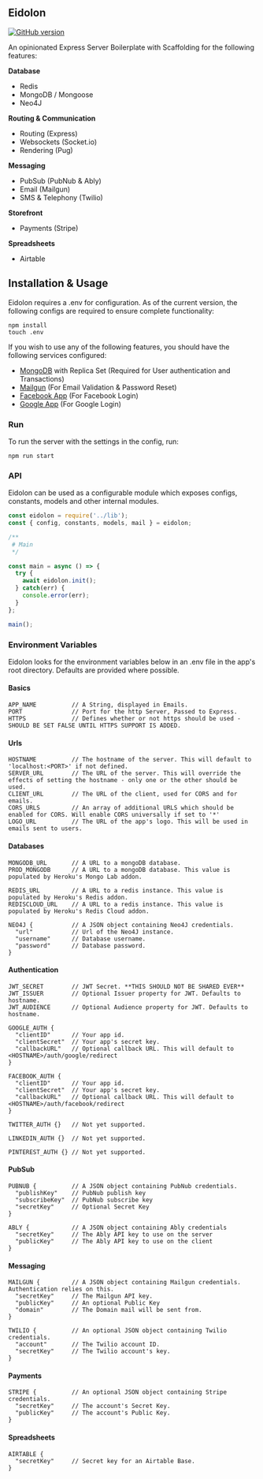 ## Eidolon

[![GitHub version](https://badge.fury.io/gh/abrisene%2Feidolon-server-ts.svg)](https://badge.fury.io/gh/abrisene%2Feidolon-server-ts)

An opinionated Express Server Boilerplate with Scaffolding for the following features:

**Database**
  - Redis
  - MongoDB / Mongoose
  - Neo4J

**Routing & Communication**
  - Routing (Express)
  - Websockets (Socket.io)
  - Rendering (Pug)

**Messaging**
  - PubSub (PubNub & Ably)
  - Email (Mailgun)
  - SMS & Telephony (Twilio)

**Storefront**
  - Payments (Stripe)

**Spreadsheets**
  - Airtable

## Installation & Usage

Eidolon requires a .env for configuration. As of the current version, the following configs are required to ensure complete functionality:

```
npm install
touch .env
```

If you wish to use any of the following features, you should have the following services configured:
- [MongoDB](https://cloud.mongodb.com/) with Replica Set (Required for User authentication and Transactions)
- [Mailgun](https://www.mailgun.com) (For Email Validation & Password Reset)
- [Facebook App](https://developers.facebook.com/apps/) (For Facebook Login)
- [Google App](https://console.cloud.google.com/cloud-resource-manager) (For Google Login)

### Run

To run the server with the settings in the config, run:

```
npm run start
```

### API

Eidolon can be used as a configurable module which exposes configs, constants, models and other internal modules.

```javascript
const eidolon = require('../lib');
const { config, constants, models, mail } = eidolon;

/**
 # Main
 */

const main = async () => {
  try {
    await eidolon.init();
  } catch(err) {
    console.error(err);
  }
};

main();
```

### Environment Variables

Eidolon looks for the environment variables below in an .env file in the app's root directory. Defaults are provided where possible.

#### Basics

```
APP_NAME          // A String, displayed in Emails.
PORT              // Port for the http Server, Passed to Express.
HTTPS             // Defines whether or not https should be used - SHOULD BE SET FALSE UNTIL HTTPS SUPPORT IS ADDED.

```

#### Urls

```
HOSTNAME          // The hostname of the server. This will default to 'localhost:<PORT>' if not defined.
SERVER_URL        // The URL of the server. This will override the effects of setting the hostname - only one or the other should be used.
CLIENT_URL        // The URL of the client, used for CORS and for emails.
CORS_URLS         // An array of additional URLS which should be enabled for CORS. Will enable CORS universally if set to '*'
LOGO_URL          // The URL of the app's logo. This will be used in emails sent to users.

```

#### Databases

```
MONGODB_URL       // A URL to a mongoDB database.
PROD_MONGODB      // A URL to a mongoDB database. This value is populated by Heroku's Mongo Lab addon.

REDIS_URL         // A URL to a redis instance. This value is populated by Heroku's Redis addon.
REDISCLOUD_URL    // A URL to a redis instance. This value is populated by Heroku's Redis Cloud addon.

NEO4J {           // A JSON object containing Neo4J credentials.
  "url"           // Url of the Neo4J instance.
  "username"      // Database username.
  "password"      // Database password.
}

```
#### Authentication

```
JWT_SECRET        // JWT Secret. **THIS SHOULD NOT BE SHARED EVER**
JWT_ISSUER        // Optional Issuer property for JWT. Defaults to hostname.
JWT_AUDIENCE      // Optional Audience property for JWT. Defaults to hostname.

GOOGLE_AUTH {
  "clientID"      // Your app id.
  "clientSecret"  // Your app's secret key.
  "callbackURL"   // Optional callback URL. This will default to <HOSTNAME>/auth/google/redirect
}

FACEBOOK_AUTH {
  "clientID"      // Your app id.
  "clientSecret"  // Your app's secret key.
  "callbackURL"   // Optional callback URL. This will default to <HOSTNAME>/auth/facebook/redirect
}

TWITTER_AUTH {}   // Not yet supported.

LINKEDIN_AUTH {}  // Not yet supported.

PINTEREST_AUTH {} // Not yet supported.

```

#### PubSub

```
PUBNUB {          // A JSON object containing PubNub credentials.
  "publishKey"    // PubNub publish key
  "subscribeKey"  // PubNub subscribe key
  "secretKey"     // Optional Secret Key
}

ABLY {            // A JSON object containing Ably credentials
  "secretKey"     // The Ably API key to use on the server
  "publicKey"     // The Ably API key to use on the client
}

```

#### Messaging

```
MAILGUN {         // A JSON object containing Mailgun credentials. Authentication relies on this.
  "secretKey"     // The Mailgun API key.
  "publicKey"     // An optional Public Key
  "domain"        // The Domain mail will be sent from.
}

TWILIO {          // An optional JSON object containing Twilio credentials.
  "account"       // The Twilio account ID.
  "secretKey"     // The Twilio account's key.
}

```

#### Payments

```
STRIPE {          // An optional JSON object containing Stripe credentials.
  "secretKey"     // The account's Secret Key.
  "publicKey"     // The account's Public Key.
}

```

#### Spreadsheets

```
AIRTABLE {
  "secretKey"     // Secret key for an Airtable Base.
}

```
